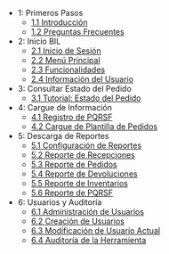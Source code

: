 - 1: Primeros Pasos
  - [1.1 Introducción](README.md)
  - [1.2 Preguntas Frecuentes](faq.md)
- 2: Inicio BIL
  - [2.1 Inicio de Sesión](editor/login.md)
  - [2.2 Menú Principal](editor/home.md)
  - [2.3 Funcionalidades](editor/funcionalities_home.md)
  - [2.4 Información del Usuario](editor/user_info_home.md)
- 3: Consultar Estado del Pedido
  - [3.1 Tutorial: Estado del Pedido](editor/query_ped_status.md)
- 4: Cargue de Información
  - [4.1 Registro de PQRSF](editor/pqrsf.md)
  - [4.2 Cargue de Plantilla de Pedidos](editor/peds_template.md)
- 5: Descarga de Reportes
  - [5.1 Configuración de Reportes](editor/config_rep.md)
  - [5.2 Reporte de Recepciones](editor/rep_recepciones.md)
  - [5.3 Reporte de Pedidos](editor/rep_pedidos.md)
  - [5.4 Reporte de Devoluciones](editor/rep_devoluciones.md)
  - [5.5 Reporte de Inventarios](editor/rep_inventarios.md)
  - [5.6 Reporte de PQRSF](editor/rep_pqrsf.md)
- 6: Usuarios y Auditoría
  - [6.1 Administración de Usuarios](editor/admin_users.md)
  - [6.2 Creación de Usuarios](editor/create_users.md)
  - [6.3 Modificación de Usuario Actual](editor/modify_user.md)
  - [6.4 Auditoría de la Herramienta](editor/audit_tool.md)